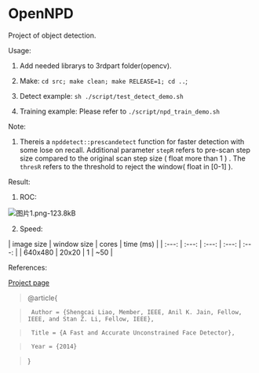 # OpenNPD

Project of object detection.

 Usage:

  1. Add needed librarys to 3rdpart folder(opencv).

  2. Make: `cd src; make clean; make RELEASE=1; cd ..`;

  3. Detect example: `sh ./script/test_detect_demo.sh`

  4. Training example: Please refer to `./script/npd_train_demo.sh`

Note:

1. Thereis a `npddetect::prescandetect` function for faster detection with some lose on recall. Additional parameter `stepR` refers to pre-scan step size compared to the original scan step size ( float more than 1 ) . The `thresR` refers to the threshold to reject the window( float in [0-1] ).

Result:

1. ROC:


 ![图片1.png-123.8kB][1]


2. Speed:


| image size | window size | cores | time (ms) |
| :---: | :---: | :---: | :---: | :---: |
| 640x480 | 20x20 | 1 | ~50 |

References:

  [Project page](http://www.cbsr.ia.ac.cn/users/scliao/projects/npdface/index.html)

> @article{

>      Author = {Shengcai Liao, Member, IEEE, Anil K. Jain, Fellow, IEEE, and Stan Z. Li, Fellow, IEEE},

>      Title = {A Fast and Accurate Unconstrained Face Detector},

>      Year = {2014}

>  }


  [1]: http://static.zybuluo.com/No-Winter/4n2oqec9hqj80qic2ujebxmn/%E5%9B%BE%E7%89%871.png